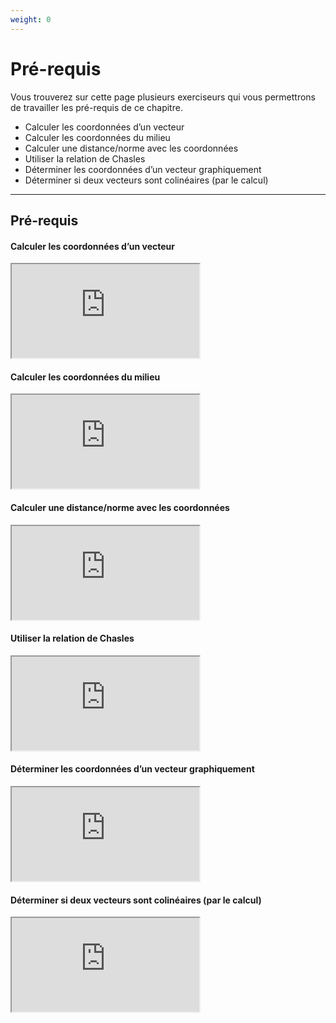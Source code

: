 ```yaml
---
weight: 0
---
```


# Pré-requis

Vous trouverez sur cette page plusieurs exerciseurs qui vous permettrons de travailler les pré-requis de ce chapitre. 

* Calculer les coordonnées d’un vecteur
* Calculer les coordonnées du milieu
* Calculer une distance/norme avec les coordonnées
* Utiliser la relation de Chasles
* Déterminer les coordonnées d’un vecteur graphiquement
* Déterminer si deux vecteurs sont colinéaires (par le calcul)


---

## Pré-requis

#### Calculer les coordonnées d’un vecteur

<iframe src="https://coopmaths.fr/alea/?EEEE2e0a2949181b158e26be0f22272e13b0139d11a60f2717e80f1d17e612c72d0a132b26f117e60f2e2dfe272e27f01368132b294917e71bcf145e132b2b16138f272e13350f2c17e70f1c272e132b2e3627c127cb277b27c817e81336133512d10f2d29592a7617f8263127022a762c942a762cf826fc2baf27602b470e8714d813f2139e197e27c811110e8714da138e139e15f10e8714ce169a2b042e5e270127ca0072" class="exerciseur" allowfullscreen></iframe>


#### Calculer les coordonnées du milieu

<iframe src="https://coopmaths.fr/alea/?EEEE2e0a294917ed268c15f90f22272e26ee2b0b1bcd14572b1614bb272e13350f1c272e132b2e3627c127cb277b27c817e81336133512d10f2d29592a7617f8263127022a762c942a762cf826fc2baf27602b470e8714d813f2139e197e27c811112dc02ade2a7a27ca" class="exerciseur" allowfullscreen></iframe>


#### Calculer une distance/norme avec les coordonnées

<iframe src="https://coopmaths.fr/alea/?EEEE2e0a294918171305165d0f22272e26ee2b0b1bcd14bb2b161457272e13350f1c272e132b2e0a294917e825f527860f22272e26ee2b0b1bce13f32b161457272e13350f1c272e132b2e3627c127cb277b27c817e81336133512d10f2d29592a7617f8263127022a762c942e032780275a2d41263326f20e8714c71ba72baf2ada110e2e5e26b82a762cf826fc2baf27602b470e8714d813f2139e197e27c8" class="exerciseur" allowfullscreen></iframe>


#### Utiliser la relation de Chasles

<iframe src="https://coopmaths.fr/alea/?EEEE2e0a294917e7155f142f0f22272e26ee2b0b1bce12c72b1614bb272e13350f1c272e132b2e0a294917ec268c14920f22272e26ee2b0b1bce132b2b1614bb272e13350f1c272e132b2e3627c127cb277b27c817e81336133512d10f2d29592a76180a2d9a2a7a2d322c942a72111f27c1263929542b04275610f028e22d3927c8" class="exerciseur" allowfullscreen></iframe>


#### Déterminer les coordonnées d’un vecteur graphiquement

<iframe src="https://coopmaths.fr/alea/?EEEE2e0a294917ed25f526f20f22272e26ee2b0b1bce15e72b1614bb272e13350f1c272e132b2e3627c127cb277b27c817e81336133512d10f2d29592a7617f90e8714d813f2139e197e2d962cd6295327c7111927c811102bac2ccd2bab2afe139e1a400e8714d6168a2cf82716139e1b070e8714cd12c6139e165e2e03112327b82d962e0711142cca2c0929562dfa2ada2b4d" class="exerciseur" allowfullscreen></iframe>


#### Déterminer si deux vecteurs sont colinéaires (par le calcul)

<iframe src="https://coopmaths.fr/alea/?EEEE2e0a294917e7268a14630f22272e26ee2b0b1bce138f2b1614bb272e13350f1c272e132b2e3627c127cb277b27c817e81336133512d10f2d29592a7617f90e8714d813f2139e197e2d962cd6295327c71120291027562e0d112327b82d962e072cf82d3c2b4d11102ba929530e8714d813f2139e197e262e2cce2cf80e8714c7163126371119278026ee2a742e010e8714c70039" class="exerciseur" allowfullscreen></iframe>

